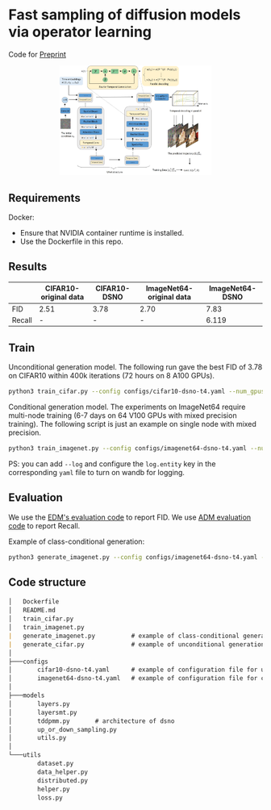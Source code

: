 # Fast sampling of diffusion models via operator learning

Code for [Preprint](https://arxiv.org/pdf/2211.13449.pdf)

<center>
<img src="docs/arch_demo.jpg" alt="drawing" width=60%/>
</center>

## Requirements
Docker: 
- Ensure that NVIDIA container runtime is installed. 
- Use the Dockerfile in this repo. 

## Results

|        | CIFAR10-original data | CIFAR10-DSNO | ImageNet64-original data | ImageNet64-DSNO |
|--------|-----------------------|--------------|--------------------------|-----------------|
| FID    | 2.51                  | 3.78         | 2.70                     | 7.83            |
| Recall | -                     | -            | -                        | 6.119           |


## Train
Unconditional generation model. The following run gave the best FID of 3.78 on CIFAR10 within 400k iterations (72 hours on 8 A100 GPUs). 
```bash
python3 train_cifar.py --config configs/cifar10-dsno-t4.yaml --num_gpus 8
```
 
Conditional generation model. The experiments on ImageNet64 require multi-node training (6-7 days on 64 V100 GPUs with mixed precision training). The following script is just an example on single node with mixed precision. 
```bash
python3 train_imagenet.py --config configs/imagenet64-dsno-t4.yaml --num_gpus_per_node 8 --amp
```

PS: you can add `--log` and configure the `log.entity` key in the corresponding `yaml` file to turn on wandb for logging.

## Evaluation
We use the [EDM's evaluation code](https://github.com/NVlabs/edm) to report FID. We use [ADM evaluation code](https://github.com/openai/guided-diffusion/tree/main/evaluations) to report Recall. 

Example of class-conditional generation: 
```bash
python3 generate_imagenet.py --config configs/imagenet64-dsno-t4.yaml --ckpt [path to checkpoint]
```

## Code structure

```markdown
│   Dockerfile
│   README.md
│   train_cifar.py
│   train_imagenet.py
|   generate_imagenet.py          # example of class-conditional generation
|   generate_cifar.py             # example of unconditional generation
│   
├───configs
│       cifar10-dsno-t4.yaml      # example of configuration file for unconditional dsno on cifar10
│       imagenet64-dsno-t4.yaml   # example of configuration file for class-conditional dsno on ImageNet64
│       
├───models
│       layers.py
│       layersmt.py
│       tddpmm.py       # architecture of dsno
│       up_or_down_sampling.py
│       utils.py
│
└───utils
        dataset.py
        data_helper.py
        distributed.py
        helper.py
        loss.py
```